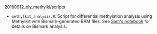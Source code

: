 20180912_oly_methylki/scripts

- ```methylkit_analysis.R```: Script for differential methylation analysis using MethylKit with Bismark-generated BAM files. See [Sam's notebook](http://onsnetwork.org/kubu4/2018/09/13/dna-methylation-analysis-olympia-oyster-whole-genome-bsseq-bismark-pipeline-comparison/) for details on Bismark analysis.
